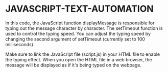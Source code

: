 # JAVASCRIPT-TEXT-AUTOMATION
In this code, the JavaScript function displayMessage is responsible for typing out the message character by character.
The setTimeout function is used to control the typing speed. You can adjust the typing speed by changing the second argument of setTimeout (currently set to 100 milliseconds).

Make sure to link the JavaScript file (script.js) in your HTML file to enable the typing effect. When you open the HTML file in a web browser, the message will be displayed as if it's being typed on the webpage.
